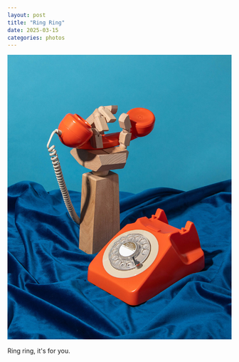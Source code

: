 ```yaml
---
layout: post
title: "Ring Ring"
date: 2025-03-15
categories: photos
---
```


![Sample Image](/assets/images/telephone.jpg)

Ring ring, it's for you.